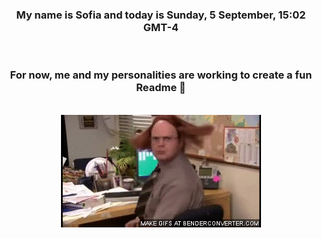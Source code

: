 


<div align="center">
<h3 >My name is Sofia and today is Sunday, 5 September, 15:02 GMT-4</h3><br>
<h3 >For now, me and my personalities are working to create a fun Readme 👋
</h3><br>
<img src='img/dwight.gif' alt='working...'/>
</div>
